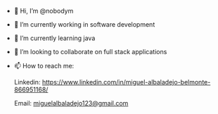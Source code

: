 - 👋 Hi, I’m @nobodym
- 👀 I’m currently working in software development
- 🌱 I’m currently learning java
- 💞️ I’m looking to collaborate on full stack applications
- 📫 How to reach me:

  Linkedin: https://www.linkedin.com/in/miguel-albaladejo-belmonte-866951168/
  
  Email: miguelalbaladejo123@gmail.com
